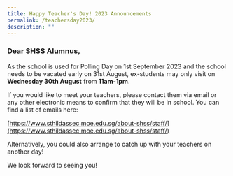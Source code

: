 ```yaml
---
title: Happy Teacher's Day! 2023 Announcements
permalink: /teachersday2023/
description: ""
---
```

### Dear SHSS Alumnus, 

As the school is used for Polling Day on 1st September 2023 and the school needs to be vacated early on 31st August, ex-students may only visit on **Wednesday 30th August** from **11am-1pm**. 

If you would like to meet your teachers, please contact them via email or any other electronic means to confirm that they will be in school. You can find a list of emails here:

[https://www.sthildassec.moe.edu.sg/about-shss/staff/](https://www.sthildassec.moe.edu.sg/about-shss/staff/)

Alternatively, you could also arrange to catch up with your teachers on another day!

We look forward to seeing you!